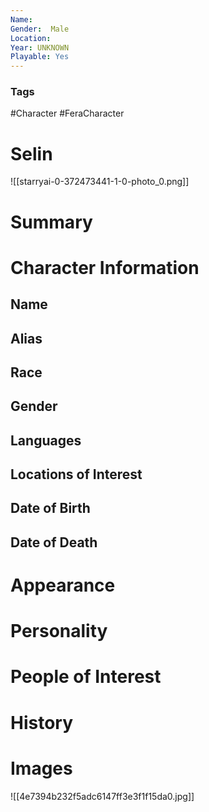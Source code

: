 ```yaml
---
Name: 
Gender:  Male
Location: 
Year: UNKNOWN
Playable: Yes
---
```


### Tags
#Character #FeraCharacter 

# Selin
![[starryai-0-372473441-1-0-photo_0.png]]


# Summary


# Character Information

## Name

## Alias

## Race

## Gender

## Languages

## Locations of Interest

## Date of Birth

## Date of Death

# Appearance

# Personality

# People of Interest

# History

# Images


![[4e7394b232f5adc6147ff3e3f1f15da0.jpg]]